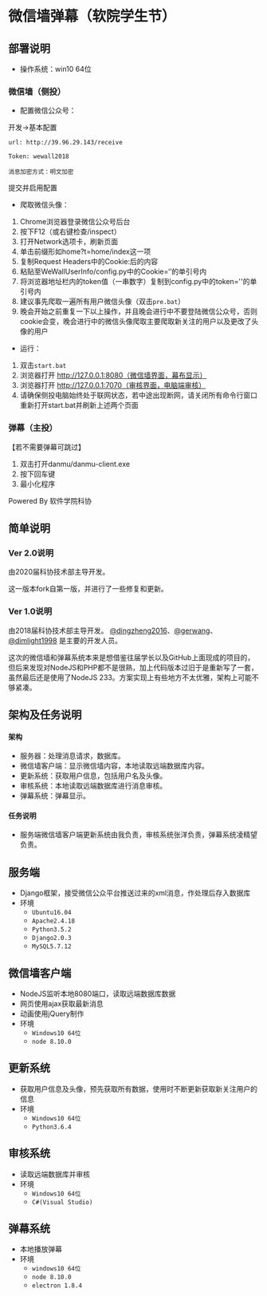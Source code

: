 # 微信墙弹幕（软院学生节）

## 部署说明

* 操作系统：win10 64位

### 微信墙（侧投）

* 配置微信公众号：

开发->基本配置

```
url: http://39.96.29.143/receive

Token: wewall2018

消息加密方式：明文加密
```

提交并启用配置

* 爬取微信头像：

1. Chrome浏览器登录微信公众号后台
2. 按下F12（或右键检查/inspect）
3. 打开Network选项卡，刷新页面
4. 单击前缀形如home?t=home/index这一项
5. 复制Request Headers中的Cookie:后的内容
6. 粘贴至WeWallUserInfo/config.py中的Cookie=‘’的单引号内
7. 将浏览器地址栏内的token值（一串数字）复制到config.py中的token=''的单引号内
8. 建议事先爬取一遍所有用户微信头像（双击`pre.bat`）
9. 晚会开始之前重复一下以上操作，并且晚会进行中不要登陆微信公众号，否则cookie会变，晚会进行中的微信头像爬取主要爬取新关注的用户以及更改了头像的用户

* 运行：

1. 双击`start.bat`
2. 浏览器打开 http://127.0.0.1:8080（微信墙界面，幕布显示）
3. 浏览器打开 http://127.0.0.1:7070（审核界面，电脑端审核）
4. 请确保侧投电脑始终处于联网状态，若中途出现断网，请关闭所有命令行窗口重新打开start.bat并刷新上述两个页面

### 弹幕（主投）

【若不需要弹幕可跳过】

1. 双击打开danmu/danmu-client.exe
2. 按下回车键
3. 最小化程序



Powered By 软件学院科协

## 简单说明

### Ver 2.0说明

由2020届科协技术部主导开发。

这一版本fork自第一版，并进行了一些修复和更新。

### Ver 1.0说明

由2018届科协技术部主导开发。 [@dingzheng2016](https://github.com/DingZheng2016)、[@gerwang](https://github.com/gerwang)、[@dimlight1998](https://github.com/DimLight1998) 是主要的开发人员。

这次的微信墙和弹幕系统本来是想借鉴往届学长以及GitHub上面现成的项目的，但后来发现对NodeJS和PHP都不是很熟，加上代码版本过旧于是重新写了一套，虽然最后还是使用了NodeJS 233。方案实现上有些地方不太优雅，架构上可能不够紧凑。

## 架构及任务说明

#### 架构

* 服务器：处理消息请求，数据库。
* 微信墙客户端：显示微信墙内容，本地读取远端数据库内容。
* 更新系统：获取用户信息，包括用户名及头像。
* 审核系统：本地读取远端数据库进行消息审核。
* 弹幕系统：弹幕显示。

#### 任务说明

* 服务端微信墙客户端更新系统由我负责，审核系统张洋负责，弹幕系统凌精望负责。

## 服务端

* Django框架，接受微信公众平台推送过来的xml消息，作处理后存入数据库
* 环境
  * `Ubuntu16.04`
  * `Apache2.4.18`
  * `Python3.5.2`
  * `Django2.0.3`
  * `MySQL5.7.12`

## 微信墙客户端

* NodeJS监听本地8080端口，读取远端数据库数据
* 网页使用ajax获取最新消息
* 动画使用jQuery制作
* 环境
  * `Windows10 64位`
  * `node 8.10.0`

## 更新系统

* 获取用户信息及头像，预先获取所有数据，使用时不断更新获取新关注用户的信息
* 环境
  * `Windows10 64位`
  * `Python3.6.4`

## 审核系统

* 读取远端数据库并审核
* 环境
  * `Windows10 64位`
  * `C#(Visual Studio)`

## 弹幕系统

* 本地播放弹幕
* 环境
  * `windows10 64位`
  * `node 8.10.0`
  * `electron 1.8.4`

